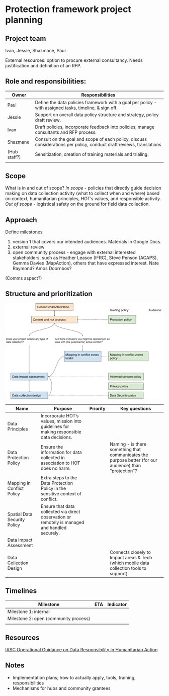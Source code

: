 # Protection framework project planning
## Project team
Ivan, Jessie, Shazmane, Paul

External resources: option to procure external consultancy. Needs justification and definition of an RFP.

## Role and responsibilities:

| Owner        | Responsibilities                                                                                                     |
|--------------|----------------------------------------------------------------------------------------------------------------------|
| Paul         | Define the data policies framework with a goal per policy - with assigned tasks,  timeline, & sign off.              |
| Jessie       | Support on overall data policy structure and strategy, policy draft review.                                          |
| Ivan         | Draft policies, incorporate feedback into policies, manage consultants and RFP process.                              |
| Shazmane     | Consult on the goal and scope of each policy, discuss considerations per policy, conduct draft reviews, translations |
| (Hub staff?) | Sensitization, creation of training materials and trialing.                                                          |
|              |                                                                                                                      |

## Scope
What is in and out of scope?
*In scope* - policies that directly guide decision making on data collection activity (what to collect when and where) based on context, humanitarian principles, HOT’s values, and responsible activity.
*Out of scope* - logistical safety on the ground for field data collection. 
## Approach
Define milestones

1. version 1 that covers our intended audiences. Materials in Google Docs.
2. external review
3. open community process - engage with external interested stakeholders, such as Heather Leason (IFRC), Steve Penson (ACAPS), Gemma Davies (MapAction), others that have expressed interest. Nate Raymond? Amos Doornbos?

(Comms aspect?)
## Structure and prioritization
![structure_and_prioritization](images/structure_and_prioritization.png)



| Name                         | Purpose                                                                                        | Priority | Key questions                                                                                          |
|------------------------------|------------------------------------------------------------------------------------------------|----------|--------------------------------------------------------------------------------------------------------|
| Data Principles              | Incorporate HOT’s values, mission into guidelines for making responsible data decisions.       |          |                                                                                                        |
| Data Protection Policy       | Ensure the information for data collected in association to HOT does no harm.                  |          | Naming - is there something that communicates the purpose better (for our audience) than “protection”? |
| Mapping in Conflict Policy   | Extra steps to the Data Protection Policy in the sensitive context of conflict.                |          |                                                                                                        |
| Spatial Data Security Policy | Ensure that data collected via direct observation or remotely is managed and handled securely. |          |                                                                                                        |
| Data Impact Assessment       |                                                                                                |          |                                                                                                        |
| Data Collection Design       |                                                                                                |          | Connects closely to Impact areas & Tech (which mobile data collection tools to support)                |

## Timelines

| Milestone                             | ETA | Indicator |
|---------------------------------------|-----|-----------|
| Milestone 1: internal                 |     |           |
| Milestone 2: open (community process) |     |           |
|                                       |     |           |

## Resources
[IASC Operational Guidance on Data Responsibility in Humanitarian Action](https://interagencystandingcommittee.org/operational-response/iasc-operational-guidance-data-responsibility-humanitarian-action)

## Notes
- Implementation plans; how to actually apply, tools, training, responsibilities
- Mechanisms for hubs and community grantees


